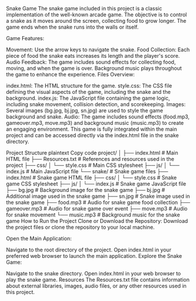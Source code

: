 Snake Game
The snake game included in this project is a classic implementation of the well-known arcade game. The objective is to control a snake as it moves around the screen, collecting food to grow longer. The game ends when the snake runs into the walls or itself.

Game Features:

Movement: Use the arrow keys to navigate the snake.
Food Collection: Each piece of food the snake eats increases its length and the player's score.
Audio Feedback: The game includes sound effects for collecting food, moving, and when the game is over. Background music plays throughout the game to enhance the experience.
Files Overview:

index.html: The HTML structure for the game.
style.css: The CSS file defining the visual aspects of the game, including the snake and the background.
index.js: The JavaScript file containing the game logic, including snake movement, collision detection, and scorekeeping.
Images: Several images (bg.jpg, bj.jpg, sn.jpg) are used to style the game background and snake.
Audio: The game includes sound effects (food.mp3, gameover.mp3, move.mp3) and background music (music.mp3) to create an engaging environment.
This game is fully integrated within the main project and can be accessed directly via the index.html file in the snake directory.


Project Structure
plaintext
Copy code
project/
│
├── index.html           # Main HTML file
├── Resources.txt        # References and resources used in the project
├── css/
│   └── style.css        # Main CSS stylesheet
├── js/
│   └── index.js         # Main JavaScript file
└── snake/               # Snake game files
    ├── index.html       # Snake game HTML file
    ├── css/
    │   └── style.css    # Snake game CSS stylesheet
    ├── js/
    │   └── index.js     # Snake game JavaScript file
    ├── bg.jpg           # Background image for the snake game
    ├── bj.jpg           # Additional image used in the snake game
    ├── sn.jpg           # Snake image used in the snake game
    ├── food.mp3         # Audio for snake game food collection
    ├── gameover.mp3     # Audio for snake game over event
    ├── move.mp3         # Audio for snake movement
    └── music.mp3        # Background music for the snake game
How to Run the Project
Clone or Download the Repository:
Download the project files or clone the repository to your local machine.

Open the Main Application:

Navigate to the root directory of the project.
Open index.html in your preferred web browser to launch the main application.
Explore the Snake Game:

Navigate to the snake directory.
Open index.html in your web browser to play the snake game.
Resources
The Resources.txt file contains information about external libraries, images, audio files, or any other resources used in this project.